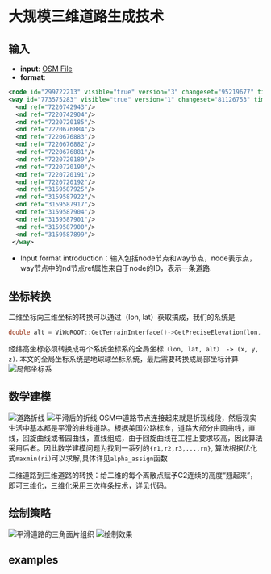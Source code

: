 # 大规模三维道路生成技术

## 输入
- **input**:   [OSM File](https://wiki.openstreetmap.org/wiki/OSM_file_formats)
- **format**:
``` xml
<node id="299722213" visible="true" version="3" changeset="95219677" timestamp="2020-12-03T11:01:49Z" user="Ometepe" uid="10019169" lat="30.4710541" lon="117.1974277"/>
<way id="773575283" visible="true" version="1" changeset="81126753" timestamp="2020-02-17T16:38:06Z" user="Lepuse" uid="9560399">
  <nd ref="7220742943"/>
  <nd ref="7220742904"/>
  <nd ref="7220720185"/>
  <nd ref="7220676884"/>
  <nd ref="7220676883"/>
  <nd ref="7220676882"/>
  <nd ref="7220676881"/>
  <nd ref="7220720189"/>
  <nd ref="7220720190"/>
  <nd ref="7220720191"/>
  <nd ref="7220720192"/>
  <nd ref="3159587925"/>
  <nd ref="3159587922"/>
  <nd ref="3159587917"/>
  <nd ref="3159587904"/>
  <nd ref="3159587901"/>
  <nd ref="3159587900"/>
  <nd ref="3159587899"/>
 </way>
```
- Input format introduction：输入包括node节点和way节点，node表示点，way节点中的nd节点ref属性来自于node的ID，表示一条道路.

## 坐标转换
二维坐标向三维坐标的转换可以通过（lon, lat）获取搞成，我们的系统是
```cpp
double alt = ViWoROOT::GetTerrainInterface()->GetPreciseElevation(lon, lat);
```
经纬高坐标必须转换成每个系统坐标系的全局坐标```（lon, lat, alt） -> (x, y, z)```.
本文的全局坐标系统是地球球坐标系统，最后需要转换成局部坐标计算
![局部坐标系](https://github.com/yangpei11/RoadGraph-C-/tree/master/Figure/1.png)

## 数学建模
![道路折线](https://github.com/yangpei11/RoadGraph-C-/tree/master/Figure/2.png)
![平滑后的折线](https://github.com/yangpei11/RoadGraph-C-/tree/master/Figure/3.png)
OSM中道路节点连接起来就是折现线段，然后现实生活中基本都是平滑的曲线道路。根据美国公路标准，道路大部分由圆曲线，直线，回旋曲线或者园曲线，直线组成，由于回旋曲线在工程上要求较高，因此算法采用后者。因此数学建模问题为找到一系列的```{r1,r2,r3,...,rn}```, 算法根据优化式```maxmin(ri)```可以求解,具体详见```alpha_assign```函数

二维道路到三维道路的转换：给二维的每个离散点赋予C2连续的高度“翘起来”，即可三维化，三维化采用三次样条技术，详见代码。

## 绘制策略
![平滑道路的三角面片组织](https://github.com/yangpei11/RoadGraph-C-/tree/master/Figure/4.png)
![绘制效果](https://github.com/yangpei11/RoadGraph-C-/tree/master/Figure/5.png)

## examples





